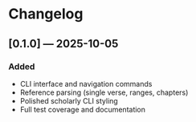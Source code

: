 # Changelog

## [0.1.0] — 2025-10-05
### Added
- CLI interface and navigation commands
- Reference parsing (single verse, ranges, chapters)
- Polished scholarly CLI styling
- Full test coverage and documentation
